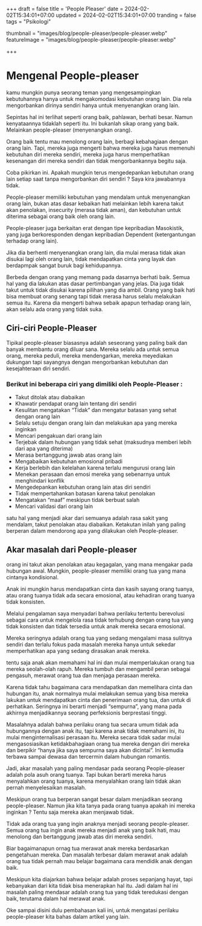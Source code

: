 +++
draft = false
title = 'People Pleaser'
date = 2024-02-02T15:34:01+07:00
updated = 2024-02-02T15:34:01+07:00
tranding = false
tags = "Psikologi"

thumbnail = "images/blog/people-pleaser/people-pleaser.webp"
featureImage = "images/blog/people-pleaser/people-pleaser.webp"

+++
# Mengenal People-pleaser

kamu mungkin punya seorang teman yang mengesampingkan kebutuhannya hanya untuk mengakomodasi kebutuhan orang lain. Dia rela mengorbankan dirinya sendiri hanya untuk menyenangkan orang lain.

Sepintas hal ini terlihat seperti orang baik, pahlawan, berhati besar. Namun kenyataannya tidaklah seperti itu. Ini bukanlah sikap orang yang baik. Melainkan people-pleaser (menyenangkan orang).

Orang baik tentu mau menolong orang lain, berbagi kebahagiaan dengan orang lain. Tapi, mereka juga mengerti bahwa mereka juga harus memenuhi kebutuhan diri mereka sendiri, mereka juga harus memperhatikan kesenangan diri mereka sendiri dan tidak mengorbankannya begitu saja.

Coba pikirkan ini. Apakah mungkin terus mengedepankan kebutuhan orang lain setiap saat tanpa mengorbankan diri sendiri ? Saya kira jawabannya tidak.

People-pleaser memiliki kebutuhan yang mendalam untuk menyenangkan orang lain, bukan atas dasar kebaikan hati melainkan lebih karena takut akan penolakan, insecurity (merasa tidak aman), dan kebutuhan untuk diterima sebagai orang  baik oleh orang lain.

People-pleaser juga berkaitan erat dengan tipe kepribadian Masokistik, yang juga berkoresponden dengan kepribadian Dependent (ketergantungan terhadap orang lain).

Jika dia berhenti menyenangkan orang lain, dia mulai merasa tidak akan disukai lagi oleh orang lain, tidak mendapatkan cinta yang layak dan berdapmpak sangat buruk bagi kehidupannya.

Berbeda dengan orang yang memang pada dasarnya berhati baik. Semua hal yang dia lakukan atas dasar pertimbangan yang jelas. Dia juga tidak takut untuk tidak disukai karena pilihan yang dia ambil. Orang yang baik hati bisa membuat orang senang tapi tidak merasa harus selalu melakukan semua itu. Karena dia mengerti bahwa sebaik apapun terhadap orang lain, akan selalu ada orang yang tidak suka. 

## Ciri-ciri People-Pleaser

Tipikal people-pleaser biasasnya adalah seseorang yang paling baik dan banyak membantu orang diluar sana. Mereka selalu ada untuk semua orang, mereka peduli, mereka mendengarkan, mereka meyediakan dukungan tapi sayangnya dengan mengorbankan kebutuhan dan kesejahteraan diri sendiri.

### Berikut ini beberapa ciri yang dimiliki oleh People-Pleaser :

* Takut ditolak atau diabaikan
* Khawatir pendapat orang lain tentang diri sendiri
* Kesulitan mengatakan “Tidak” dan mengatur batasan yang sehat dengan orang lain
* Selalu setuju dengan orang lain dan melakukan apa yang mereka inginkan
* Mencari pengakuan dari orang lain
* Terjebak dalam hubungan yang tidak sehat (maksudnya memberi lebih dari apa yang diterima)
* Merasa bertanggung jawab atas orang lain
* Mengabaikan kebutuhan emosional pribadi
* Kerja berlebih dan kelelahan karena terlalu mengurusi orang lain
* Menekan perasaan dan emosi mereka yang sebenarnya untuk menghindari konflik
* Mengedepankan kebutuhan orang lain atas diri sendiri
* Tidak mempertahankan batasan karena takut penolakan
* Mengatakan “maaf” meskipun tidak berbuat salah
* Mencari validasi dari orang lain

satu hal yang menjadi akar dari semuanya adalah rasa sakit yang mendalam, takut penolakan atau diabaikan. Ketakutan inilah yang paling berperan dalam mendorong apa yang dilakukan oleh People-pleaser.

## Akar masalah dari People-pleaser

orang ini takut akan penolakan atau kegagalan, yang mana mengakar pada hubungan awal. Mungkin, people-pleaser memiliki orang tua yang mana cintanya kondisional.

Anak ini mungkin harus mendapatkan cinta dan kasih sayang orang tuanya, atau orang tuanya tidak ada secara emosional, atau kehadiran orang tuanya tidak konsisten.

Melalui pengalaman saya menyadari bahwa perilaku tertentu berevolusi sebagai cara untuk mengelola rasa tidak terhubung dengan orang tua yang tidak konsisten dan tidak tersedia untuk anak  mereka secara emosional.

Mereka seringnya adalah orang tua yang sedang mengalami masa sulitnya sendiri dan terlalu fokus pada masalah mereka hanya untuk sekedar memperhatikan apa yang sedang dirasakan anak mereka.

tentu saja anak akan memahami hal ini dan mulai memperlakukan orang tua mereka seolah-olah rapuh. Mereka tumbuh dan mengambil peran sebagai pengasuh, merawat orang tua dan menjaga perasaan mereka.

Karena tidak tahu bagaimana cara mendapatkan dan memelihara cinta dan hubungan itu, anak normalnya mulai melakukan semua yang bisa mereka lakukan untuk mendapatkan cinta dan penerimaan orang tua, dan untuk di perhatikan. Seringnya ini berarti menjadi “sempurna”, yang mana pada akhirnya menjadikannya seorang perfeksionis berprestasi tinggi.

Masalahnya adalah bahwa perilaku orang tua secara umum tidak ada hubungannya dengan anak itu,  tapi karena anak tidak memahami ini, itu mulai menginternalisasi perasaan itu. Mereka secara tidak sadar mulai mengasosiasikan ketidakbahagiaan orang tua mereka dengan diri mereka dan berpikir “hanya jika saya sempurna saya akan dicintai”.
Ini kemudia terbawa sampai dewasa dan tercermin dalam hubungan romantis.

Jadi, akar masalah yang paling mendasar pada seorang People-pleaser adalah pola asuh orang tuanya. Tapi bukan berarti mereka harus menyalahkan orang tuanya, karena menyalahkan orang lain tidak akan  pernah menyelesaikan masalah.

Meskipun orang tua berperan sangat besar dalam menjadikan seorang people-pleaser. Namun jika kita tanya pada orang tuanya apakah ini mereka inginkan ? Tentu saja mereka akan menjawab tidak.

Tidak ada orang tua yang ingin anaknya menjadi seorang people-pleaser. Semua orang tua ingin anak mereka menjadi anak yang baik hati, mau menolong dan bertanggung jawab atas diri mereka sendiri.

Biar bagaimanapun ornag tua merawat anak mereka berdasarkan pengetahuan mereka. Dan masalah terbesar dalam merawat anak adalah orang tua tidak pernah mau belajar bagaimana cara mendidik anak dengan baik.

Meskipun kita diajarkan bahwa belajar adalah proses sepanjang hayat, tapi kebanyakan dari kita tidak bisa menerapkan hal itu. Jadi dalam hal ini masalah paling mendasar adalah orang tua yang tidak teredukasi dengan baik, terutama dalam hal merawat anak.

Oke sampai disini dulu pembahasan kali ini, untuk mengatasi perilaku people-pleaser kita bahas dalam artikel yang lain.